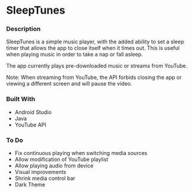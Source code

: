# SleepTunes

### Description
SleepTunes is a simple music player, with the added ability to set a sleep 
timer that allows the app to close itself when it times out. This is useful 
when playing music in order to take a nap or fall asleep.  

The app currently plays pre-downloaded music or streams from YouTube.  

Note: When streaming from YouTube, the API forbids closing the app or viewing
a different screen and will pause the video.

### Built With
- Android Studio
- Java
- YouTube API

### To Do
- Fix continuous playing when switching media sources
- Allow modification of YouTube playlist
- Allow playing audio from device
- Visual improvements
- Shrink media control bar
- Dark Theme

